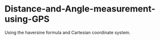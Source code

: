 # Distance-and-Angle-measurement-using-GPS
Using the haversine formula and Cartesian coordinate system.
